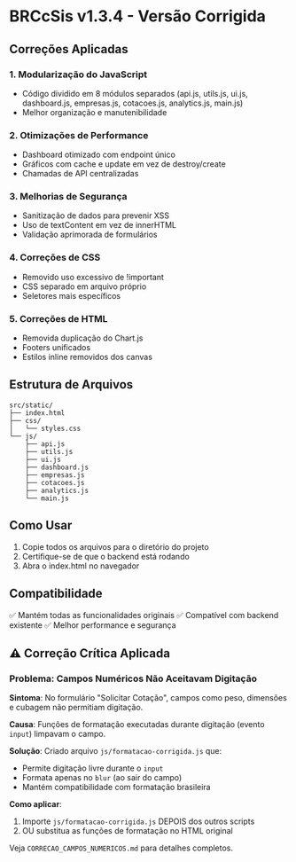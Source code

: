 # BRCcSis v1.3.4 - Versão Corrigida

## Correções Aplicadas

### 1. Modularização do JavaScript
- Código dividido em 8 módulos separados (api.js, utils.js, ui.js, dashboard.js, empresas.js, cotacoes.js, analytics.js, main.js)
- Melhor organização e manutenibilidade

### 2. Otimizações de Performance
- Dashboard otimizado com endpoint único
- Gráficos com cache e update em vez de destroy/create
- Chamadas de API centralizadas

### 3. Melhorias de Segurança
- Sanitização de dados para prevenir XSS
- Uso de textContent em vez de innerHTML
- Validação aprimorada de formulários

### 4. Correções de CSS
- Removido uso excessivo de !important
- CSS separado em arquivo próprio
- Seletores mais específicos

### 5. Correções de HTML
- Removida duplicação do Chart.js
- Footers unificados
- Estilos inline removidos dos canvas

## Estrutura de Arquivos

```
src/static/
├── index.html
├── css/
│   └── styles.css
└── js/
    ├── api.js
    ├── utils.js
    ├── ui.js
    ├── dashboard.js
    ├── empresas.js
    ├── cotacoes.js
    ├── analytics.js
    └── main.js
```

## Como Usar

1. Copie todos os arquivos para o diretório do projeto
2. Certifique-se de que o backend está rodando
3. Abra o index.html no navegador

## Compatibilidade

✅ Mantém todas as funcionalidades originais
✅ Compatível com backend existente
✅ Melhor performance e segurança

## ⚠️ Correção Crítica Aplicada

### Problema: Campos Numéricos Não Aceitavam Digitação

**Sintoma**: No formulário "Solicitar Cotação", campos como peso, dimensões e cubagem não permitiam digitação.

**Causa**: Funções de formatação executadas durante digitação (evento `input`) limpavam o campo.

**Solução**: Criado arquivo `js/formatacao-corrigida.js` que:
- Permite digitação livre durante o `input`
- Formata apenas no `blur` (ao sair do campo)
- Mantém compatibilidade com formatação brasileira

**Como aplicar**:
1. Importe `js/formatacao-corrigida.js` DEPOIS dos outros scripts
2. OU substitua as funções de formatação no HTML original

Veja `CORRECAO_CAMPOS_NUMERICOS.md` para detalhes completos.
